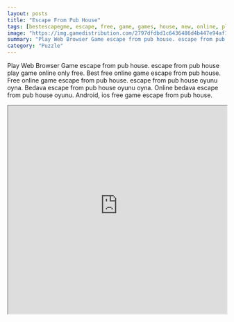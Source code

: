 ```yaml
---
layout: posts
title: "Escape From Pub House"
tags: [bestescapegme, escape, free, game, games, house, new, online, play, download, pub, free, online, games, oyna, game, free, games, play, play, games]
image: "https://img.gamedistribution.com/2797dfdbd1c6436486d4b447e94af19e.jpg"
summary: "Play Web Browser Game escape from pub house. escape from pub house play game online only free. Best free online game escape from pub house. Free online game escape from pub house. escape from pub house oyunu oyna. Bedava escape from pub house oyunu oyna. Online bedava escape from pub house oyunu. Android, ios free game escape from pub house."
category: "Puzzle"
---
```


Play Web Browser Game escape from pub house. escape from pub house play game online only free. Best free online game escape from pub house. Free online game escape from pub house. escape from pub house oyunu oyna. Bedava escape from pub house oyunu oyna. Online bedava escape from pub house oyunu. Android, ios free game escape from pub house.

<iframe width="100%" height="480px;" src="https://flash.gamedistribution.com?game=2797dfdbd1c6436486d4b447e94af19e"></iframe>